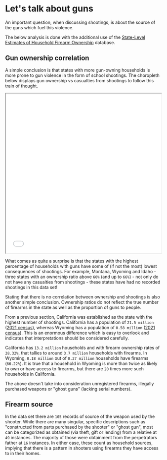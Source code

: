 # Let's talk about guns

An important question, when discussing shootings, is about the source of the guns which fuel this violence. 

The below analysis is done with the additional use of the [State-Level Estimates of Household Firearm Ownership](https://www.rand.org/pubs/tools/TL354.html) database.

## Gun ownership correlation

A simple conclusion is that states with more gun-owning households is more prone to gun violence in the form of school shootings. The choropleth below displays gun ownership vs casualties from shootings to follow this train of thought.

<div style="width: 100%;">
    <iframe 
        class="ioda"
        width="100%" height="516x" 
        src="assets/htmls/us_gun_ownership.html"
        style="overflow: hidden;"
        >
    </iframe>
</div>

What comes as quite a surprise is that the states with the highest percentage of households with guns have some of (if not the most) lowest consequences of shootings. For example, Montana, Wyoming and Idaho - three states with an ownership ratio above `60%` (and up to `66%`) - not only do not have any casualties from shootings - these states have had no recorded shootings in this data set!

Stating that there is no correlation between ownership and shootings is also another simple conclusion. Ownership ratios do not reflect the true number of firearms in the state as well as the proportion of guns to people.

From a previous section, California was established as the state with the highest number of shootings. California has a population of `21.5 million` ([2021 census](https://www.census.gov/quickfacts/fact/table/CA/PST045221)), whereas Wyoming has a population of `0.58 million` ([2021 census](https://www.census.gov/quickfacts/fact/table/WY/PST045221)). This is an enormous difference which is easy to overlook and indicates that interpretations should be considered carefully. 

California has `13.2 million` households and with firearm ownership rates of `28.32%`, that tallies to around `3.7 million` households with firearms. In Wyoming, `0.18 million` out of `0.27 million` households have firearms (`66.22%`). It is true that a household in Wyoming is more than twice as likely to own or have access to firearms, but there are `20` times more such households in California.

The above doesn't take into consideration unregistered firearms, illegally purchased weapons or "ghost guns" (lacking serial numbers).

## Firearm source

In the data set there are `105` records of source of the weapon used by the shooter. While there are many singular, specific descriptions such as "constructed from parts purchased by the shooter" or "ghost gun", most can be categorized as obtained (via theft, gift or lending) from a relative at `49` instances. The majority of those were obtainment from the perpetrators father at `16` instances. In either case, these count as household sources, implying that there is a pattern in shooters using firearms they have access to in their homes.
